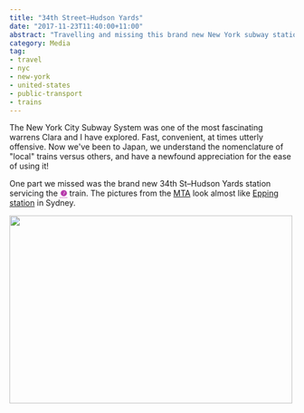 ```yaml
---
title: "34th Street–Hudson Yards"
date: "2017-11-23T11:40:00+11:00"
abstract: "Travelling and missing this brand new New York subway station"
category: Media
tag:
- travel
- nyc
- new-york
- united-states
- public-transport
- trains
---
```

The New York City Subway System was one of the most fascinating warrens Clara and I have explored. Fast, convenient, at times utterly offensive. Now we've been to Japan, we understand the nomenclature of "local" trains versus others, and have a newfound appreciation for the ease of using it!

One part we missed was the brand new 34th St–Hudson Yards station servicing the <span style="color:#b739ab; font-weight:bold;"><abbr title="7">&#10108;</abbr></span> train. The pictures from the [MTA] look almost like [Epping station] in Sydney.

<p><img src="https://rubenerd.com/files/2017/34-street-hudson-yards@1x.jpg" srcset="https://rubenerd.com/files/2017/34-street-hudson-yards@1x.jpg 1x, https://rubenerd.com/files/2017/34-street-hudson-yards@2x.jpg 2x" alt="" style="width:500px; height:332px;" /></p>

[MTA]: https://www.flickr.com/people/61135621@N03
[Epping station]: https://en.wikipedia.org/wiki/Epping_railway_station,_Sydney

